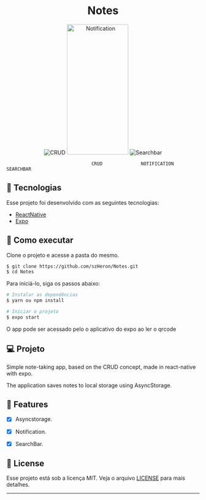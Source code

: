 <div align="center">
    <h1> Notes </h1>
</div>

<div align="center">
    <img src="https://i.ibb.co/gTFgtdK/create-read-update-e-delete.gif" alt="CRUD"/>
    <img width="160px" height="340px" src="https://i.ibb.co/jTJM8Hh/notificaation.gif" alt="Notification"/>
    <img src="https://i.ibb.co/x2KQmkM/searchbar.gif" alt="Searchbar"/>
</div>

                                   CRUD              NOTIFICATION            SEARCHBAR 

## 🧪 Tecnologias

Esse projeto foi desenvolvido com as seguintes tecnologias:
- [ReactNative](https://reactnative.dev/)
- [Expo](https://expo.dev/)

## 🚀 Como executar

Clone o projeto e acesse a pasta do mesmo.

```bash
$ git clone https://github.com/szHeron/Notes.git
$ cd Notes
```

Para iniciá-lo, siga os passos abaixo:
```bash
# Instalar as dependências
$ yarn ou npm install

# Iniciar o projeto
$ expo start
```
O app pode ser acessado pelo o aplicativo do expo ao ler o qrcode

## 💻 Projeto

Simple note-taking app, based on the CRUD concept, made in react-native with expo.

The application saves notes to local storage using AsyncStorage.

## 🌟 Features

- [x] Asyncstorage.

- [x] Notification.

- [x] SearchBar.

## 📝 License

Esse projeto está sob a licença MIT. Veja o arquivo [LICENSE](LICENSE.md) para mais detalhes.

---
